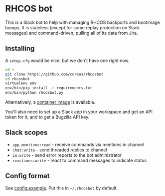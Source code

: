 # RHCOS bot

This is a Slack bot to help with managing RHCOS backports and bootimage bumps.  It is stateless (except for some replay protection on Slack messages) and command-driven, pulling all of its data from Jira.

## Installing

A `setup.cfg` would be nice, but we don't have one right now.

```sh
cd ~
git clone https://github.com/coreos/rhcosbot
cd rhcosbot
virtualenv env
env/bin/pip install -r requirements.txt
env/bin/python rhcosbot.py
```

Alternatively, a [container image](https://quay.io/repository/coreos/rhcosbot) is available.

You'll also need to set up a Slack app in your workspace and get an API token for it, and to get a Bugzilla API key.

## Slack scopes

- `app_mentions:read` - receive commands via mentions in channel
- `chat:write` - send threaded replies to channel
- `im:write` - send error reports to the bot administrator
- `reactions:write` - react to command messages to indicate status

## Config format

See [config.example](config.example).  Put this in `~/.rhcosbot` by default.
